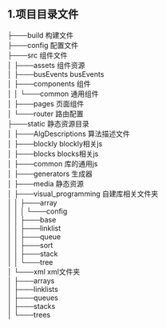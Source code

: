 ## 1.项目目录文件

├───build                             构建文件            
├───config                            配置文件              
├───src                               组件文件             
│   ├───assets                        组件资源          
│   ├───busEvents                     busEvents             
│   ├───components                    组件                
│   │   └───common                    通用组件                
│   ├───pages                         页面组件             
│   └───router                        路由配置           
├───static                            静态资源目录           
│   ├───AlgDescriptions               算法描述文件             
│   ├───blockly                       blockly相关js           
│   ├───blocks                        blocks相关js          
│   ├───common                        库的通用js             
│   ├───generators                    生成器           
│   ├───media                         静态资源            
│   ├───visual_programming            自建库相关文件夹            
│   │   ├───array         
│   │   │   └───config            
│   │   ├───base           
│   │   ├───linklist            
│   │   ├───queue            
│   │   ├───sort            
│   │   ├───stack           
│   │   └───tree                  
│   └───xml                           xml文件夹             
│       ├───arrays        
│       ├───linklists        
│       ├───queues         
│       ├───stacks            
│       └───trees               